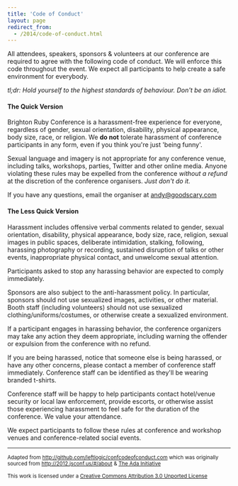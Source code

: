 ```yaml
---
title: 'Code of Conduct'
layout: page
redirect_from:
  - /2014/code-of-conduct.html
---
```


All attendees, speakers, sponsors & volunteers at our conference are required to agree with the following code of conduct. We will enforce this code throughout the event. We expect all participants to help create a safe environment for everybody.

_tl;dr: Hold yourself to the highest standards of behaviour. Don't be an idiot._

#### The Quick Version

Brighton Ruby Conference is a harassment-free experience for everyone, regardless of gender, sexual orientation, disability, physical appearance, body size, race, or religion. We **do not** tolerate harassment of conference participants in any form, even if you think you're just 'being funny'.

Sexual language and imagery is not appropriate for any conference venue, including talks, workshops, parties, Twitter and other online media. Anyone violating these rules may be expelled from the conference *without a refund* at the discretion of the conference organisers. _Just don't do it._

If you have any questions, email the organiser at [andy@goodscary.com](mailto:andy@goodscary.com)

#### The Less Quick Version

Harassment includes offensive verbal comments related to gender, sexual orientation, disability, physical appearance, body size, race, religion, sexual images in public spaces, deliberate intimidation, stalking, following, harassing photography or recording, sustained disruption of talks or other events, inappropriate physical contact, and unwelcome sexual attention.

Participants asked to stop any harassing behavior are expected to comply immediately.

Sponsors are also subject to the anti-harassment policy. In particular, sponsors should not use sexualized images, activities, or other material. Booth staff (including volunteers) should not use sexualized clothing/uniforms/costumes, or otherwise create a sexualized environment.

If a participant engages in harassing behavior, the conference organizers may take any action they deem appropriate, including warning the offender or expulsion from the conference with no refund.

If you are being harassed, notice that someone else is being harassed, or have any other concerns, please contact a member of conference staff immediately. Conference staff can be identified as they'll be wearing branded t-shirts.

Conference staff will be happy to help participants contact hotel/venue security or local law enforcement, provide escorts, or otherwise assist those experiencing harassment to feel safe for the duration of the conference. We value your attendance.

We expect participants to follow these rules at conference and workshop venues and conference-related social events.

-----

<small>Adapted from <a href="https://github.com/leftlogic/confcodeofconduct.com">http://github.com/leftlogic/confcodeofconduct.com</a> which was originally sourced from <a href="http://2012.jsconf.us/#/about">http://2012.jsconf.us/#/about</a> &amp; <a href="http://geekfeminism.wikia.com/wiki/Conference_anti-harassment/Policy">The Ada Initiative</a></small>

<small>This work is licensed under a <a rel="license" href="http://creativecommons.org/licenses/by/3.0/deed.en_US">Creative Commons Attribution 3.0 Unported License</a></em></small>
